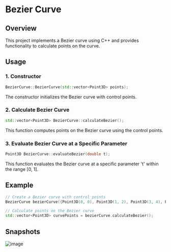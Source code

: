 # Bezier Curve

## Overview

This project implements a Bezier curve using C++ and provides functionality to calculate points on the curve.

## Usage

### 1. Constructor

```cpp
BezierCurve::BezierCurve(std::vector<Point3D> points);
```

The constructor initializes the Bezier curve with control points.

### 2. Calculate Bezier Curve

```cpp
std::vector<Point3D> BezierCurve::calculateBezier();
```

This function computes points on the Bezier curve using the control points.

### 3. Evaluate Bezier Curve at a Specific Parameter

```cpp
Point3D BezierCurve::evaluateBezier(double t);
```

This function evaluates the Bezier curve at a specific parameter 't' within the range [0, 1].

## Example

```cpp
// Create a Bezier curve with control points
BezierCurve bezierCurve({Point3D(0, 0), Point3D(1, 2), Point3D(3, 4), Point3D(5, 6)});

// Calculate points on the Bezier curve
std::vector<Point3D> curvePoints = bezierCurve.calculateBezier();
```

## Snapshots
![image](https://github.com/RamCCTech/Visualizer/assets/149322355/c3900227-3d91-4167-8042-39fbd9ed76d6)

